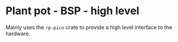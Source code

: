 # Plant pot - BSP - high level

Mainly uses the `rp-pico` crate to provide a high level interface to the hardware.